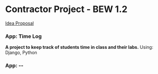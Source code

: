 # Contractor Project - BEW 1.2
[Idea Proposal](https://github.com/KitsuneNoctus/Contractor-Proposal)
### App: Time Log
**A project to keep track of students time in class and their labs.**
Using: Django, Python
### App: --
